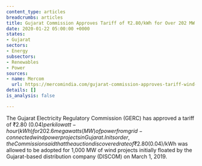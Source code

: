 ```yaml
---
content_type: articles
breadcrumbs: articles
title: Gujarat Commission Approves Tariff of ₹2.80/kWh for Over 202 MW of Wind Projects
date: 2020-01-22 05:00:00 +0000
states:
- Gujarat
sectors:
- Energy
subsectors:
- Renewables
- Power
sources:
- name: Mercom
  url: https://mercomindia.com/gujarat-commission-approves-tariff-wind-projects/
details: []
is_analysis: false

---
```

The Gujarat Electricity Regulatory Commission (GERC) has approved a tariff of ₹2.80 ($0.04) per kilowatt-hour (kWh) for 202.6 megawatts (MW) of power from grid-connected wind power projects in Gujarat. In its order, the Commission said that the auction discovered rate of ₹2.80 ($0.04)/kWh was allowed to be adopted for 1,000 MW of wind projects initially floated by the Gujarat-based distribution company (DISCOM) on March 1, 2019.